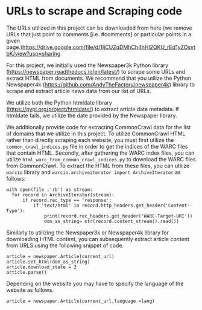 # URLs to scrape and Scraping code

The URLs utilized in this project can be downloaded from here (we remove URLs that just point to comments [i.e. #comments] or particular points in a given page.)https://drive.google.com/file/d/1IjCUZqDMhCh4hHI2QKU_rEd1yZOsvtbK/view?usp=sharing

For this project, we initially used the Newspaper3k Python library (https://newspaper.readthedocs.io/en/latest/) to scrape some URLs and extract HTML from documents. We recommend that you utilize the Python Newspaper4k (https://github.com/AndyTheFactory/newspaper4k) library to scrape and extract article news data from our list of URLs.

We utilize both the Python htmldate library (https://pypi.org/project/htmldate/) to extract article data metadata. If htmldate fails, we utilize the date provided by the Newspaper library. 

We additionally provide code for extracting CommonCrawl data for the list of domains that we utilize in this project. To utilize CommonCrawl HTML rather than directly scraping each website, you must first utilize the `common_crawl_indices.py` file in order to get the indices of the WARC files that contain HTML. Secondly, after gathering the WARC index files, you can utilize `html_warc_from_common_crawl_indices.py` to download the WARC files from CommonCrawl. To extract the HTML from these files, you can utilize `warcio` library and  `warcio.archiveiterator import ArchiveIterator` as follows:

```
with open(file ,'rb') as stream:
  for record in ArchiveIterator(stream):
      if record.rec_type == 'response':
          if 'text/html' in record.http_headers.get_header('Content-Type'):
              print(record.rec_headers.get_header('WARC-Target-URI'))
              dom_as_string= str(record.content_stream().read())
```
Similarly to utilizing the Newspaper3k or Newspaper4k library for downloading HTML content, you can subsequently extract article content from URLS using the following snippet of code.
```
article = newspaper.Article(current_url)
article.set_html(dom_as_string)
article.download_state = 2
article.parse()
```

Depending on the website you may have to specify the language of the website as follows.
```
article = newspaper.Article(current_url,language =lang)
```
